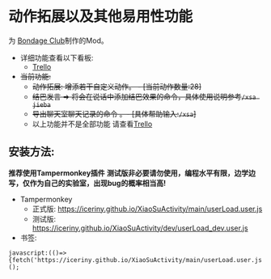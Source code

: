 # 动作拓展以及其他易用性功能
为 [Bondage Club](https://www.bondageprojects.elementfx.com/)制作的Mod。

- 详细功能查看以下看板:
  - [Trello](https://trello.com/b/wIleQnF7/xiaosuactivity)
- ~~当前功能:~~
  - ~~动作拓展: 增添若干自定义动作。 - [当前动作数量:28]~~
  - ~~结巴发言 => 将会在说话中添加结巴效果的命令，具体使用说明参考`/xsa jieba`~~
  - ~~导出聊天室聊天记录的命令 。- [具体帮助输入:`/xsa`]~~
  - 以上功能并不是全部功能 请查看[Trello](https://trello.com/b/wIleQnF7/xiaosuactivity)



## 安装方法:
**推荐使用Tampermonkey插件**
**测试版非必要请勿使用，编程水平有限，边学边写，仅作为自己的实验室，出现bug的概率相当高!**

- Tampermonkey
  - 正式版: https://iceriny.github.io/XiaoSuActivity/main/userLoad.user.js
  - 测试版: https://iceriny.github.io/XiaoSuActivity/dev/userLoad_dev.user.js
- 书签:
```code
javascript:(()=>{fetch('https://iceriny.github.io/XiaoSuActivity/main/userLoad.user.js').then(r=>r.text()).then(r=>eval(r));})();
```
